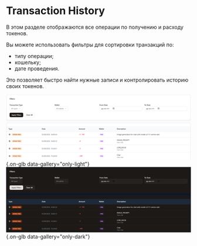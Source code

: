 # Transaction History

В этом разделе отображаются все операции по получению и расходу токенов.

Вы можете использовать фильтры для сортировки транзакций по:

- типу операции;
- кошельку;
- дате проведения.

Это позволяет быстро найти нужные записи и контролировать историю своих токенов.

![](../assets/image/profile/16.png#only-light){.on-glb data-gallery="only-light"}
![](../assets/image/profile/16_dark.png#only-dark){.on-glb data-gallery="only-dark"}